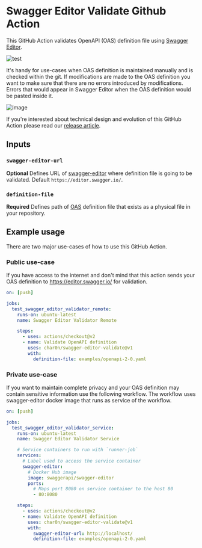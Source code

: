 # Swagger Editor Validate Github Action

This GitHub Action validates OpenAPI (OAS) definition file using [Swagger Editor](https://editor.swagger.io/).

![test](https://user-images.githubusercontent.com/193286/110246148-b7aea580-7f66-11eb-9bd7-940ece1fc6b0.png)

It's handy for use-cases when OAS definition is maintained manually and is checked within the git.
If modifications are made to the OAS definition you want to make sure that there are no errors
introduced by modifications. Errors that would appear in Swagger Editor when the OAS definition
would be pasted inside it.

![image](https://user-images.githubusercontent.com/193286/110244618-dcebe580-7f5f-11eb-8dd8-cb31f499761e.png)

If you're interested about technical design and evolution of this GitHub Action please
read our [release article](https://www.linkedin.com/pulse/how-validate-openapi-definitions-swagger-editor-using-vladim%25C3%25ADr-gorej/).

## Inputs

### `swagger-editor-url`

**Optional** Defines URL of [swagger-editor](https://www.npmjs.com/package/swagger-editor) where definition
file is going to be validated. Default `https://editor.swagger.io/`.

### `definition-file`

**Required** Defines path of [OAS](https://github.com/OAI/OpenAPI-Specification) definition file that exists
as a physical file in your repository.


## Example usage

There are two major use-cases of how to use this GitHub Action.

### Public use-case

If you have access to the internet and don't mind that this action sends your OAS definition
to https://editor.swagger.io/ for validation.

```yaml
on: [push]

jobs:
  test_swagger_editor_validator_remote:
    runs-on: ubuntu-latest
    name: Swagger Editor Validator Remote

    steps:
      - uses: actions/checkout@v2
      - name: Validate OpenAPI definition
        uses: char0n/swagger-editor-validate@v1
        with:
          definition-file: examples/openapi-2-0.yaml
```

### Private use-case

If you want to maintain complete privacy and your OAS definition may contain
sensitive information use the following workflow. The workflow uses swagger-editor
docker image that runs as service of the workflow.

```yaml
on: [push]

jobs:
  test_swagger_editor_validator_service:
    runs-on: ubuntu-latest
    name: Swagger Editor Validator Service

    # Service containers to run with `runner-job`
    services:
      # Label used to access the service container
      swagger-editor:
        # Docker Hub image
        image: swaggerapi/swagger-editor
        ports:
          # Maps port 8080 on service container to the host 80
          - 80:8080

    steps:
      - uses: actions/checkout@v2
      - name: Validate OpenAPI definition
        uses: char0n/swagger-editor-validate@v1
        with:
          swagger-editor-url: http://localhost/
          definition-file: examples/openapi-2-0.yaml
```
